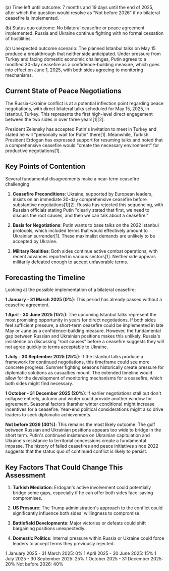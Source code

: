 (a) Time left until outcome: 7 months and 19 days until the end of 2025, after which the question would resolve as "Not before 2026" if no bilateral ceasefire is implemented.

(b) Status quo outcome: No bilateral ceasefire or peace agreement implemented. Russia and Ukraine continue fighting with no formal cessation of hostilities.

(c) Unexpected outcome scenario: The planned Istanbul talks on May 15 produce a breakthrough that neither side anticipated. Under pressure from Turkey and facing domestic economic challenges, Putin agrees to a modified 30-day ceasefire as a confidence-building measure, which goes into effect on June 1, 2025, with both sides agreeing to monitoring mechanisms.

## Current State of Peace Negotiations

The Russia-Ukraine conflict is at a potential inflection point regarding peace negotiations, with direct bilateral talks scheduled for May 15, 2025, in Istanbul, Turkey. This represents the first high-level direct engagement between the two sides in over three years[1][2].

President Zelensky has accepted Putin's invitation to meet in Turkey and stated he will "personally wait for Putin" there[1]. Meanwhile, Turkish President Erdogan has expressed support for resuming talks and noted that a comprehensive ceasefire would "create the necessary environment" for productive negotiations[1].

## Key Points of Contention

Several fundamental disagreements make a near-term ceasefire challenging:

1. **Ceasefire Preconditions**: Ukraine, supported by European leaders, insists on an immediate 30-day comprehensive ceasefire before substantive negotiations[1][2]. Russia has rejected this sequencing, with Russian officials stating Putin "clearly stated that first, we need to discuss the root causes, and then we can talk about a ceasefire."

2. **Basis for Negotiations**: Putin wants to base talks on the 2022 Istanbul protocols, which included terms that would effectively amount to Ukrainian surrender[1]. These maximalist demands are unlikely to be accepted by Ukraine.

3. **Military Realities**: Both sides continue active combat operations, with recent advances reported in various sectors[1]. Neither side appears militarily defeated enough to accept unfavorable terms.

## Forecasting the Timeline

Looking at the possible implementation of a bilateral ceasefire:

**1 January - 31 March 2025 (0%)**: This period has already passed without a ceasefire agreement.

**1 April - 30 June 2025 (15%)**: The upcoming Istanbul talks represent the most promising opportunity in years for direct negotiations. If both sides feel sufficient pressure, a short-term ceasefire could be implemented in late May or June as a confidence-building measure. However, the fundamental gap between Russian and Ukrainian positions makes this unlikely. Russia's insistence on discussing "root causes" before a ceasefire suggests they will not agree quickly to terms acceptable to Ukraine.

**1 July - 30 September 2025 (25%)**: If the Istanbul talks produce a framework for continued negotiations, this timeframe could see more concrete progress. Summer fighting seasons historically create pressure for diplomatic solutions as casualties mount. The extended timeline would allow for the development of monitoring mechanisms for a ceasefire, which both sides might find necessary.

**1 October - 31 December 2025 (20%)**: If earlier negotiations stall but don't collapse entirely, autumn and winter could provide another window for agreement. Seasonal factors (harsher winter conditions) might increase incentives for a ceasefire. Year-end political considerations might also drive leaders to seek diplomatic achievements.

**Not before 2026 (40%)**: This remains the most likely outcome. The gulf between Russian and Ukrainian positions appears too wide to bridge in the short term. Putin's continued insistence on Ukrainian capitulation and Ukraine's resistance to territorial concessions create a fundamental impasse. The history of failed ceasefires and peace initiatives since 2022 suggests that the status quo of continued conflict is likely to persist.

## Key Factors That Could Change This Assessment

1. **Turkish Mediation**: Erdogan's active involvement could potentially bridge some gaps, especially if he can offer both sides face-saving compromises.

2. **US Pressure**: The Trump administration's approach to the conflict could significantly influence both sides' willingness to compromise.

3. **Battlefield Developments**: Major victories or defeats could shift bargaining positions unexpectedly.

4. **Domestic Politics**: Internal pressure within Russia or Ukraine could force leaders to accept terms they previously rejected.

1 January 2025 - 31 March 2025: 0%
1 April 2025 - 30 June 2025: 15%
1 July 2025 - 30 September 2025: 25%
1 October 2025 - 31 December 2025: 20%
Not before 2026: 40%